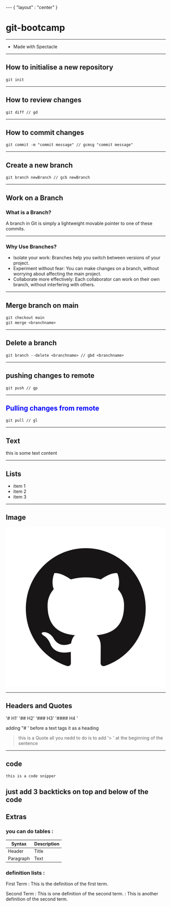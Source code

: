 --- { "layout" : "center" }
# git-bootcamp

---

- Made with Spectacle

---

## How to initialise a new repository

```
git init
```

---

## How to review changes

```
git diff // gd
```

---

## How to commit changes

```
git commit -m "commit message" // gcmsg "commit message"
```

---

## Create a new branch

```
git branch newBranch // gcb newBranch
```

---

## Work on a Branch

### What is a Branch?

A branch in Git is simply a lightweight movable pointer to one of these commits.

---

### Why Use Branches?

- Isolate your work: Branches help you switch between versions of your project.
- Experiment without fear: You can make changes on a branch, without worrying about affecting the main project.
- Collaborate more effectively: Each collaborator can work on their own branch, without interfering with others.

---

## Merge branch on main

```
git checkout main
git merge <branchname>
```

---

## Delete a branch

```
git branch --delete <branchname> // gbd <branchname>
```

---

## pushing changes to remote

```
git push // gp
```

---

## <span style="color:blue">Pulling changes from remote

</span>

```
git pull // gl
```

---

## Text

this is some text content

---

## Lists

- item 1
- item 2
- item 3

---

## Image

![alt text](image.png)

---

## Headers and Quotes

'# H1'
'## H2'
'### H3'
'#### H4 '

adding "# ' before a text tags it as a heading

> this is a Quote all you nedd to do is to add '> ' at the beginning of the sentence

---

## code

```
this is a code snipper
```

## just add 3 backticks on top and below of the code

## Extras

### you can do tables :

| Syntax    | Description |
| --------- | ----------- |
| Header    | Title       |
| Paragraph | Text        |

### definition lists :

First Term
: This is the definition of the first term.

Second Term
: This is one definition of the second term.
: This is another definition of the second term.
